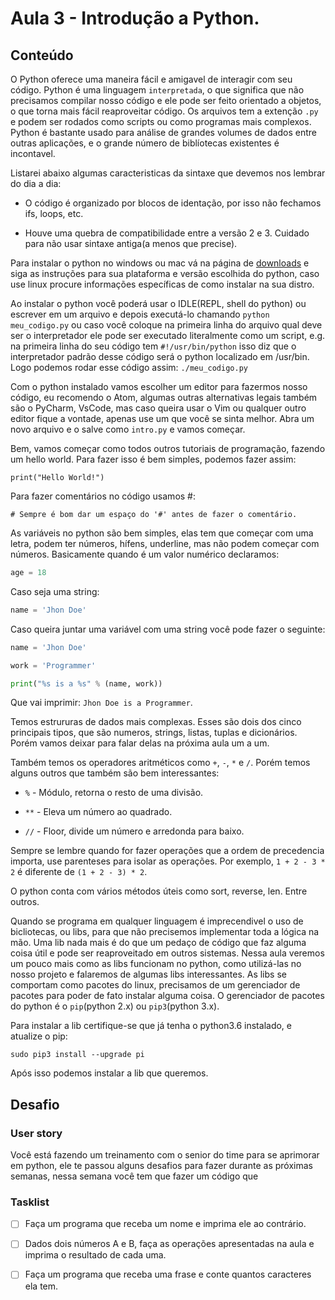# Aula 3 - Introdução a Python.

## Conteúdo

O Python oferece uma maneira fácil e amigavel de interagir com seu código. Python é uma linguagem `interpretada`, o que significa que não precisamos compilar nosso código e ele pode ser feito orientado a objetos, o que torna mais fácil reaproveitar código. Os arquivos tem a extenção `.py` e podem ser rodados como scripts ou como programas mais complexos. Python é bastante usado para análise de grandes volumes de dados entre outras aplicações, e o grande número de biblíotecas existentes é incontavel.

Listarei abaixo algumas caracteristicas da sintaxe que devemos nos lembrar do dia a dia:

* O código é organizado por blocos de identação, por isso não fechamos ifs, loops, etc.

* Houve uma quebra de compatibilidade entre a versão 2 e 3. Cuidado para não usar sintaxe antiga(a menos que precise).

Para instalar o python no windows ou mac vá na página de [downloads](https://www.python.org/downloads/) e siga as instruções para sua plataforma e versão escolhida do python, caso use linux procure informações específicas de como instalar na sua distro.

Ao instalar o python você poderá usar o IDLE(REPL, shell do python) ou escrever em um arquivo e depois executá-lo chamando `python meu_codigo.py` ou caso você coloque na primeira linha do arquivo qual deve ser o interpretador ele pode ser executado literalmente como um script, e.g. na primeira linha do seu código tem `#!/usr/bin/python` isso diz que o interpretador padrão desse código será o python localizado em /usr/bin. Logo podemos rodar esse código assim: `./meu_codigo.py`

Com o python instalado vamos escolher um editor para fazermos nosso código, eu recomendo o Atom, algumas outras alternativas legais também são o PyCharm, VsCode, mas caso queira usar o Vim ou qualquer outro editor fique a vontade, apenas use um que você se sinta melhor. Abra um novo arquivo e o salve como `intro.py` e vamos começar.

Bem, vamos começar como todos outros tutoriais de programação, fazendo um hello world. Para fazer isso é bem simples, podemos fazer assim:

`print("Hello World!")`

Para fazer comentários no código usamos #:

`# Sempre é bom dar um espaço do '#' antes de fazer o comentário.`

As variáveis no python são bem simples, elas tem que começar com uma letra, podem ter números, hífens, underline, mas não podem começar com números. Basicamente quando é um valor numérico declaramos:

```python
age = 18
```

Caso seja uma string:

```python
name = 'Jhon Doe'
```

Caso queira juntar uma variável com uma string você pode fazer o seguinte:

```python
name = 'Jhon Doe'

work = 'Programmer'

print("%s is a %s" % (name, work))
```

Que vai imprimir: `Jhon Doe is a Programmer`.

Temos estrururas de dados mais complexas. Esses são dois dos cinco principais tipos, que são numeros, strings, listas, tuplas e dicionários. Porém vamos deixar para falar delas na próxima aula um a um.

Também temos os operadores aritméticos como `+`, `-`, `*` e `/`. Porém temos alguns outros que também são bem interessantes:

* `%` - Módulo, retorna o resto de uma divisão.

* `**` - Eleva um número ao quadrado.

* `//` - Floor, divide um número e arredonda para baixo.

Sempre se lembre quando for fazer operações que a ordem de precedencia importa, use parenteses para isolar as operações. Por exemplo, `1 + 2 - 3 * 2` é diferente de `(1 + 2 - 3) * 2`.

O python conta com vários métodos úteis como sort, reverse, len. Entre outros.

Quando se programa em qualquer linguagem é imprecendivel o uso de bicliotecas, ou libs, para que não precisemos implementar toda a lógica na mão. Uma lib nada mais é do que um pedaço de código que faz alguma coisa útil e pode ser reaproveitado em outros sistemas.
Nessa aula veremos um pouco mais como as libs funcionam no python, como utilizá-las no nosso projeto e falaremos de algumas libs interessantes.
As libs se comportam como pacotes do linux, precisamos de um gerenciador de pacotes para poder de fato instalar alguma coisa. O gerenciador de pacotes do python é o `pip`(python 2.x) ou `pip3`(python 3.x).

Para instalar a lib certifique-se que já tenha o python3.6 instalado, e atualize o pip:

`sudo pip3 install --upgrade pi`

Após isso podemos instalar a lib que queremos.

## Desafio

### User story

Você está fazendo um treinamento com o senior do time para se aprimorar em python, ele te passou alguns desafios para fazer durante as próximas semanas, nessa semana você tem que fazer um código que


### Tasklist

* [ ] Faça um programa que receba um nome e imprima ele ao contrário.

* [ ] Dados dois números A e B, faça as operações apresentadas na aula e imprima o resultado de cada uma.

* [ ] Faça um programa que receba uma frase e conte quantos caracteres ela tem.
